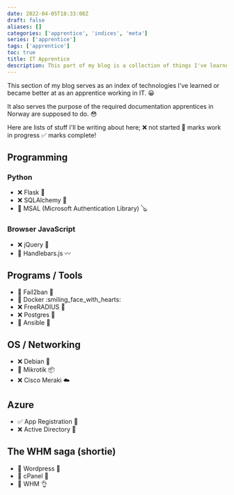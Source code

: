 ```yaml
---
date: 2022-04-05T18:33:08Z
draft: false
aliases: []
categories: ['apprentice', 'indices', 'meta']
series: ['apprentice']
tags: ['apprentice']
toc: true
title: IT Apprentice
description: This part of my blog is a collection of things I've learned as an apprentice working in IT.
---
```


This section of my blog serves as an index of technologies I've learned or became better at as an apprentice working in IT. :grinning:

It also serves the purpose of the required documentation apprentices in Norway are supposed to do. :flushed:

Here are lists of stuff I'll be writing about here;
:x: not started :construction: marks work in progress :white_check_mark: marks complete!

## Programming
### Python
- :x: Flask :baby_bottle:
- :x: SQLAlchemy :sake:
- :construction: MSAL (Microsoft Authentication Library) :banjo:
### Browser JavaScript
- :x: jQuery :calling:
- :construction: Handlebars.js :wavy_dash:

## Programs / Tools
- :construction: Fail2ban :hammer:
- :construction: Docker :smiling_face_with_hearts:
- :x: FreeRADIUS :crystal_ball:
- :x: Postgres :floppy_disk:
- :construction: Ansible :gun:

## OS / Networking
- :x: Debian :dolls:
- :construction: Mikrotik :package:
- :x: Cisco Meraki :cloud:

## Azure
- :white_check_mark: App Registration :rocket:
- :x: Active Directory :dizzy:

## The WHM saga (shortie)
- :construction: Wordpress :eyes:
- :construction: cPanel :shit:
- :construction: WHM :ok_hand:
